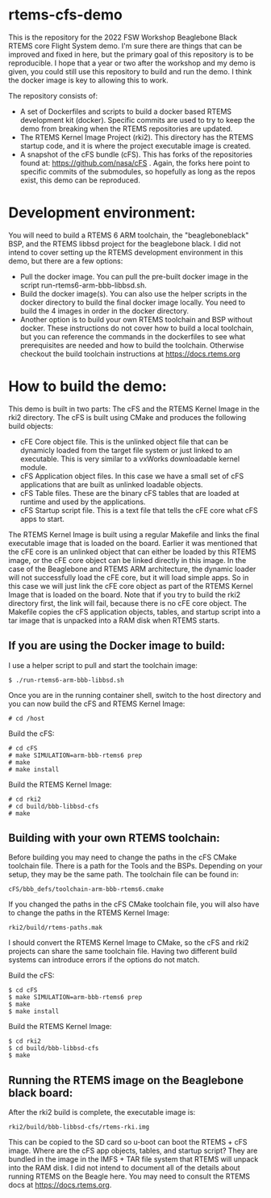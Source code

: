 # rtems-cfs-demo
This is the repository for the 2022 FSW Workshop Beaglebone Black RTEMS core Flight System demo. I'm sure there are things that can be improved and fixed in here, but the primary goal of this repository is to be reproducible. I hope that a year or two after the workshop and my demo is given, you could still use this repository to build and run the demo. I think the docker image is key to allowing this to work.

The repository consists of:
- A set of Dockerfiles and scripts to build a docker based RTEMS development kit (docker). Specific commits are used to try to keep the demo from breaking when the RTEMS repositories are updated.
- The RTEMS Kernel Image Project (rki2). This directory has the RTEMS startup code, and it is where the project executable image is created.
- A snapshot of the cFS bundle (cFS). This has forks of the repositories found at: https://github.com/nasa/cFS . Again, the forks here point to specific commits of the submodules, so hopefully as long as the repos exist, this demo can be reproduced.

# Development environment:
You will need to build a RTEMS 6 ARM toolchain, the "beagleboneblack" BSP, and the RTEMS libbsd project for the beaglebone black. I did not intend to cover setting up the RTEMS development environment in this demo, but there are a few options:
- Pull the docker image. You can pull the pre-built docker image in the script run-rtems6-arm-bbb-libbsd.sh. 
- Build the docker image(s). You can also use the helper scripts in the docker directory to build the final docker image locally. You need to build the 4 images in order in the docker directory. 
- Another option is to build your own RTEMS toolchain and BSP without docker. These instructions do not cover how to build a local toolchain, but you can reference the commands in the dockerfiles to see what prerequisites are needed and how to build the toolchain. Otherwise checkout the build toolchain instructions at https://docs.rtems.org

# How to build the demo:
This demo is built in two parts: The cFS and the RTEMS Kernel Image in the rki2 directory. The cFS is built using CMake and produces the following build objects:
- cFE Core object file. This is the unlinked object file that can be dynamicly loaded from the target file system or just linked to an executable. This is very similar to a vxWorks downloadable kernel module.
- cFS Application object files. In this case we have a small set of cFS applications that are built as unlinked loadable objects.
- cFS Table files. These are the binary cFS tables that are loaded at runtime and used by the applications.
- cFS Startup script file. This is a text file that tells the cFE core what cFS apps to start.

The RTEMS Kernel Image is built using a regular Makefile and links the final executable image that is loaded on the board. Earlier it was mentioned that the cFE core is an unlinked object that can either be loaded by this RTEMS image, or the cFE core object can be linked directly in this image. In the case of the Beaglebone and RTEMS ARM architecture, the dynamic loader will not successfully load the cFE core, but it will load simple apps. So in this case we will just link the cFE core object as part of the RTEMS Kernel Image that is loaded on the board. Note that if you try to build the rki2 directory first, the link will fail, because there is no cFE core object. The Makefile copies the cFS application objects, tables, and startup script into a tar image that is unpacked into a RAM disk when RTEMS starts.

## If you are using the Docker image to build: 
I use a helper script to pull and start the toolchain image:
```
$ ./run-rtems6-arm-bbb-libbsd.sh
```

Once you are in the running container shell, switch to the host directory and you can now build the cFS and RTEMS Kernel Image:
```
# cd /host
```

Build the cFS:
```
# cd cFS
# make SIMULATION=arm-bbb-rtems6 prep
# make
# make install
```

Build the RTEMS Kernel Image:
```
# cd rki2
# cd build/bbb-libbsd-cfs
# make
```
## Building with your own RTEMS toolchain:
Before building you may need to change the paths in the cFS CMake toolchain file. There is a path for the Tools and the BSPs. Depending on your setup, they may be the same path. The toolchain file can be found in:
```
cFS/bbb_defs/toolchain-arm-bbb-rtems6.cmake
```

If you changed the paths in the cFS CMake toolchain file, you will also have to change the paths in the RTEMS Kernel Image:
```
rki2/build/rtems-paths.mak
```
I should convert the RTEMS Kernel Image to CMake, so the cFS and rki2 projects can share the same toolchain file. Having two different build systems can introduce errors if the options do not match.

Build the cFS:
```
$ cd cFS
$ make SIMULATION=arm-bbb-rtems6 prep
$ make
$ make install
```

Build the RTEMS Kernel Image:
```
$ cd rki2
$ cd build/bbb-libbsd-cfs
$ make
```

## Running the RTEMS image on the Beaglebone black board:

After the rki2 build is complete, the executable image is:
```
rki2/build/bbb-libbsd-cfs/rtems-rki.img
```

This can be copied to the SD card so u-boot can boot the RTEMS + cFS image. Where are the cFS app objects, tables, and startup script? They are bundled in the image in the IMFS + TAR file system that RTEMS will unpack into the RAM disk. I did not intend to document all of the details about running RTEMS on the Beagle here. You may need to consult the RTEMS docs at https://docs.rtems.org.

